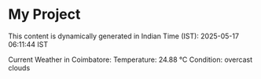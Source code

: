 # My Project

This content is dynamically generated in Indian Time (IST): 2025-05-17 06:11:44 IST


Current Weather in Coimbatore:
Temperature: 24.88 °C
Condition: overcast clouds

